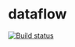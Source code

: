 # dataflow
[![Build status](https://ci.appveyor.com/api/projects/status/u3e2d1w104eqo35v?svg=true)](https://ci.appveyor.com/project/mumusan/dataflow)
